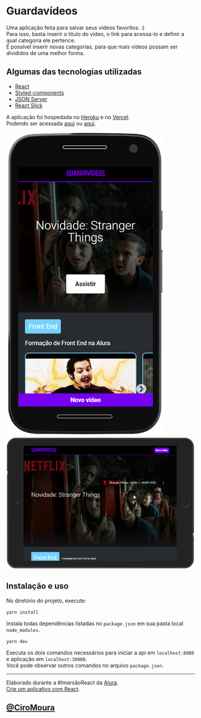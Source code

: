 # Guardavídeos

Uma aplicação feita para salvar seus vídeos favoritos. :)<br />
Para isso, basta inserir o título do vídeo, o link para acessa-lo e definir a qual categoria ele pertence. <br />
É possível inserir novas categorias, para que mais vídeos possam ser divididos de uma melhor forma.

## Algumas das tecnologias utilizadas

+ [React](https://reactjs.org/)
+ [Styled-components](https://styled-components.com/)
+ [JSON Server](https://github.com/typicode/json-server)
+ [React Slick](https://react-slick.neostack.com/)

A aplicação foi hospedada no [Heroku](https://www.heroku.com/) e no [Vercel](https://vercel.com/). <br />
Podendo ser acessada [aqui](https://guardavideos.vercel.app/) ou [aqui](https://alura.ciromoura.com.br/).

<img src="./src/assets/img/pre-mobile.PNG" alt="preview mobile">
<img src="./src/assets/img/pre-web.PNG" alt="preview web">

## Instalação e uso

No diretório do projeto, execute:
```
yarn install
```
Instala todas dependências listadas no ``package.json`` em sua pasta local ``node_modules``.
```
yarn dev
```
Executa os dois comandos necessários para iniciar a api em ``localhost:8080`` e aplicação em ``localhost:30000``. <br /> 
Você pode observar outros comandos no arquivo ``package.json``.

<hr>

Elaborado durante a #ImersãoReact da [Alura](https://www.alura.com.br/). <br />
[Crie um aplicativo com React](https://github.com/facebook/create-react-app).

## [@CiroMoura](http://ciromoura.com.br)
